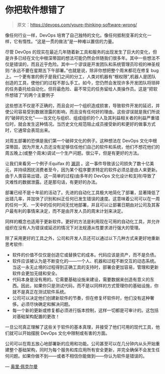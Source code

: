 # 你把软件想错了

> 原文：<https://devops.com/youre-thinking-software-wrong/>

像任何行业一样，DevOps 培育了自己独特的文化。像任何抵制变革的文化一样，它有惰性。“这是一贯的做法”是一种难以置信的力量。

尽管 DevOps 的现实在最近几年随着新工具和服务的出现发生了巨大的变化，但是许多已经在文化中根深蒂固的想法可能仍然会伴随我们很多年。其中一些想法不仅是错误的，而且近乎危险。其中一个谬误是开发团队和系统管理员珍视的神圣规则:“永远不要在星期五下午部署。”也就是说，除非你想把整个周末都花在修复 bug 上。一个更有害的例子是我们之间的分工，人类对机器有“根权限”,机器人是团队创造的工具，使他们的过程不那么手工。如今，您仍然会发现许多开发团队将琐碎的任务委托给自动化，但将最危险、最不常见的任务留给人类操作员。这是“把软件想错了”的两个主要例子

这些想法不仅是不正确的，而且会对一个组织造成损害，导致软件开发的延迟，并使公司容易受到数据泄露的影响，而且没有任何好的理由。这些谬误就是我们所说的“破碎的文化”——当文化与组织、组成组织的个人及其利益相关者的利益严重错位时，就会发生这种情况。当历史文化规范阻止成员接受新的和更好的做事方式时，它通常会表现出来。

对周五部署的恐惧是我们第一个破碎文化的例子。这种想法在 DevOps 文化中根深蒂固，因为开发人员还没有足够信任他们自己的软件和系统，他们不想花他们的周五晚上(或整个周末)调试一个生产问题。很公平，但是有更好的方法。

让我们来看另一个例子:Equifax 的 [漏洞](https://www.cnet.com/news/equifaxs-hack-one-year-later-a-look-back-at-how-it-happened-and-whats-changed/) 。这一事件导致该公司损失了数十亿美元，并持续困扰消费者至今，因为某个程序要求特定的软件必须总是由人来更新。由于人类容易出错，这一简单的过程(由多年的 DevOps 文化设计和支持)导致了灾难性的数据泄露。还是那句话，有更好的办法。

部署已经不是十年前的活动了。先进的自动化工具极大地简化了部署，显著降低了出错几率，并加快了识别和纠正任何已发生错误的速度。这意味着公司可以在一周的任何一天、一天中的任何时间无忧地部署，并且可以让部署日期由对公司及其客户最有利的事情来决定，而不是由开发人员的周末计划来决定。

同样的概念也适用于更新软件。更好的方法是利用现在可用的自动化工具，并允许组织在没有人为错误或延迟的情况下对法规遵从性要求进行强大的管理。

除了采用更好的工具之外，公司和开发人员还可以通过以下几种方式来更好地重新思考软件:

*   软件的价值不仅仅是创造它或替换它的成本。代码应该是资产，而不是负债。
*   软件应该被认为是不断变化的——一个人、机器和过程不断交互的动态系统。当这一永无止境的过程得到正确工具的支持时，部署会更加容易，管理和更新软件会更加无缝和安全。
*   代码本身是没有用的。它需要基础设施来建设，需要数据来创造有意义的东西。因此，如果你只是测试代码，而不是以同样的方式管理你的基础设施，你就不是真正在测试软件系统。
*   公司可以决定他们创建新软件的节奏，但在修复坏软件时，他们没有这种奢侈。必须尽快确定和解决问题。
*   每一个新的更新或修复都必须进行版本控制，这样一切都是可审计的。这包括对基础架构配置的更改！

一旦公司真正理解了这些关于软件的基本真理，并接受了他们可用的现代工具，他们就可以开始摆脱 DevOps 文化中限制或有害的方面。

公司可以在周五放心地部署新的应用和功能。公司甚至可以在几分钟内从头开始重建整个基础架构，同时为每个服务和库应用所有安全更新，并完全确保不会发生任何问题。如果你做不到——或者不相信你能做到——你认为软件是错误的。

— [奥里·佩克尔曼](https://devops.com/author/ori-pekelman/)